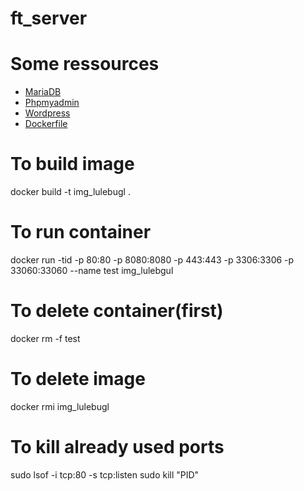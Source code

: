 # ft_server

# Some ressources
  * [MariaDB](https://kifarunix.com/install-lemp-stack-on-debian-10-buster)
  * [Phpmyadmin](https://kifarunix.com/install-phpmyadmin-with-nginx-on-debian-10-buster)
  * [Wordpress](https://kifarunix.com/install-wordpress-5-with-nginx-on-debian-10-buster/)
  * [Dockerfile](https://putaindecode.io/articles/les-dockerfiles/)

# To build image
  docker build -t img_lulebugl .

# To run container
  docker run -tid -p 80:80 -p 8080:8080 -p 443:443 -p 3306:3306 -p 33060:33060 --name test img_lulebgul

# To delete container(first)
  docker rm -f test

# To delete image
  docker rmi img_lulebugl

# To kill already used ports
  sudo lsof -i tcp:80 -s tcp:listen
  sudo kill "PID"
